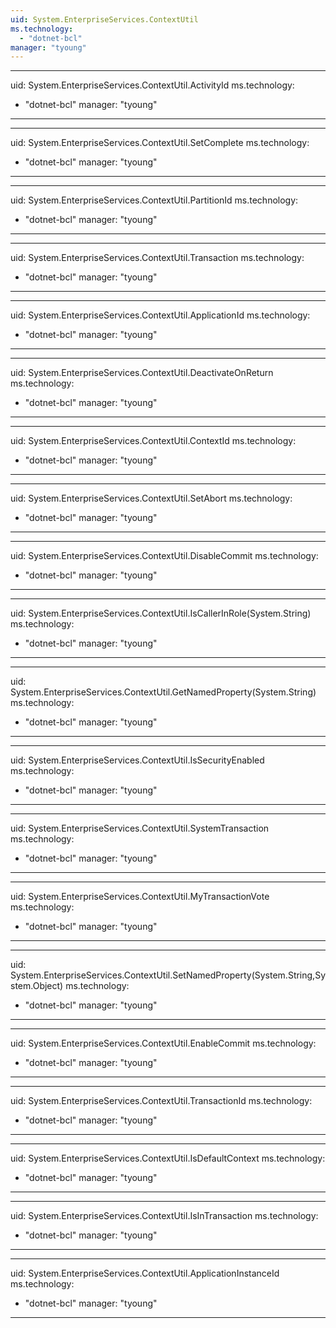 ```yaml
---
uid: System.EnterpriseServices.ContextUtil
ms.technology: 
  - "dotnet-bcl"
manager: "tyoung"
---
```


---
uid: System.EnterpriseServices.ContextUtil.ActivityId
ms.technology: 
  - "dotnet-bcl"
manager: "tyoung"
---

---
uid: System.EnterpriseServices.ContextUtil.SetComplete
ms.technology: 
  - "dotnet-bcl"
manager: "tyoung"
---

---
uid: System.EnterpriseServices.ContextUtil.PartitionId
ms.technology: 
  - "dotnet-bcl"
manager: "tyoung"
---

---
uid: System.EnterpriseServices.ContextUtil.Transaction
ms.technology: 
  - "dotnet-bcl"
manager: "tyoung"
---

---
uid: System.EnterpriseServices.ContextUtil.ApplicationId
ms.technology: 
  - "dotnet-bcl"
manager: "tyoung"
---

---
uid: System.EnterpriseServices.ContextUtil.DeactivateOnReturn
ms.technology: 
  - "dotnet-bcl"
manager: "tyoung"
---

---
uid: System.EnterpriseServices.ContextUtil.ContextId
ms.technology: 
  - "dotnet-bcl"
manager: "tyoung"
---

---
uid: System.EnterpriseServices.ContextUtil.SetAbort
ms.technology: 
  - "dotnet-bcl"
manager: "tyoung"
---

---
uid: System.EnterpriseServices.ContextUtil.DisableCommit
ms.technology: 
  - "dotnet-bcl"
manager: "tyoung"
---

---
uid: System.EnterpriseServices.ContextUtil.IsCallerInRole(System.String)
ms.technology: 
  - "dotnet-bcl"
manager: "tyoung"
---

---
uid: System.EnterpriseServices.ContextUtil.GetNamedProperty(System.String)
ms.technology: 
  - "dotnet-bcl"
manager: "tyoung"
---

---
uid: System.EnterpriseServices.ContextUtil.IsSecurityEnabled
ms.technology: 
  - "dotnet-bcl"
manager: "tyoung"
---

---
uid: System.EnterpriseServices.ContextUtil.SystemTransaction
ms.technology: 
  - "dotnet-bcl"
manager: "tyoung"
---

---
uid: System.EnterpriseServices.ContextUtil.MyTransactionVote
ms.technology: 
  - "dotnet-bcl"
manager: "tyoung"
---

---
uid: System.EnterpriseServices.ContextUtil.SetNamedProperty(System.String,System.Object)
ms.technology: 
  - "dotnet-bcl"
manager: "tyoung"
---

---
uid: System.EnterpriseServices.ContextUtil.EnableCommit
ms.technology: 
  - "dotnet-bcl"
manager: "tyoung"
---

---
uid: System.EnterpriseServices.ContextUtil.TransactionId
ms.technology: 
  - "dotnet-bcl"
manager: "tyoung"
---

---
uid: System.EnterpriseServices.ContextUtil.IsDefaultContext
ms.technology: 
  - "dotnet-bcl"
manager: "tyoung"
---

---
uid: System.EnterpriseServices.ContextUtil.IsInTransaction
ms.technology: 
  - "dotnet-bcl"
manager: "tyoung"
---

---
uid: System.EnterpriseServices.ContextUtil.ApplicationInstanceId
ms.technology: 
  - "dotnet-bcl"
manager: "tyoung"
---
